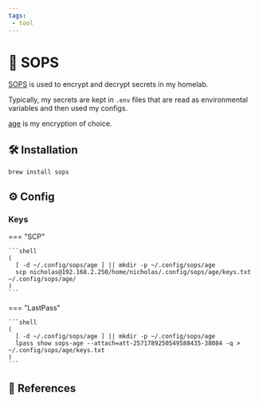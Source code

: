 ```yaml
---
tags:
 - tool
---
```

# :key: SOPS

[SOPS][1] is used to encrypt and decrypt secrets in my homelab.

Typically, my secrets are kept in `.env` files that are read as environmental variables and then used my configs.

[age][2] is my encryption of choice.

## :hammer_and_wrench: Installation

```shell
brew install sops
```

## :gear: Config

### Keys

=== "SCP"

    ```shell
    (
      [ -d ~/.config/sops/age ] || mkdir -p ~/.config/sops/age
      scp nicholas@192.168.2.250/home/nicholas/.config/sops/age/keys.txt ~/.config/sops/age/
    )
    ```

=== "LastPass"

    ```shell
    (
      [ -d ~/.config/sops/age ] || mkdir -p ~/.config/sops/age
      lpass show sops-age --attach=att-2571789250549588435-38084 -q > ~/.config/sops/age/keys.txt
    )
    ```

## :link: References

[1]: <https://getsops.io/>
[2]: <https://github.com/FiloSottile/age>
